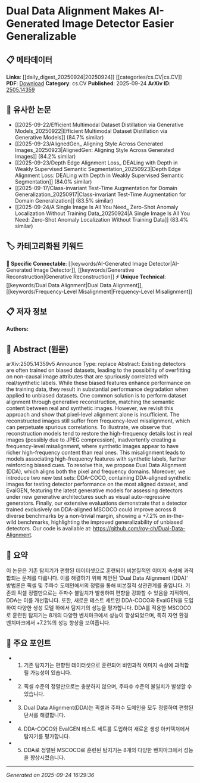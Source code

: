 <!-- KEYWORD_LINKING_METADATA:
{
  "processed_timestamp": "2025-09-24T16:29:36.071661",
  "vocabulary_version": "1.0",
  "selected_keywords": [
    "Dual Data Alignment",
    "AI-Generated Image Detector",
    "Frequency-Level Misalignment",
    "Generative Reconstruction"
  ],
  "rejected_keywords": [],
  "similarity_scores": {
    "Dual Data Alignment": 0.78,
    "AI-Generated Image Detector": 0.75,
    "Frequency-Level Misalignment": 0.7,
    "Generative Reconstruction": 0.72
  },
  "extraction_method": "AI_prompt_based",
  "budget_applied": true,
  "candidates_json": {
    "candidates": [
      {
        "surface": "Dual Data Alignment",
        "canonical": "Dual Data Alignment",
        "aliases": [
          "DDA"
        ],
        "category": "unique_technical",
        "rationale": "Introduces a novel method for aligning both pixel and frequency domains, crucial for improving detector generalizability.",
        "novelty_score": 0.75,
        "connectivity_score": 0.65,
        "specificity_score": 0.85,
        "link_intent_score": 0.78
      },
      {
        "surface": "AI-Generated Image Detector",
        "canonical": "AI-Generated Image Detector",
        "aliases": [
          "synthetic image detector"
        ],
        "category": "specific_connectable",
        "rationale": "Central to the paper's focus on improving detector performance across diverse datasets.",
        "novelty_score": 0.58,
        "connectivity_score": 0.72,
        "specificity_score": 0.8,
        "link_intent_score": 0.75
      },
      {
        "surface": "Frequency-Level Misalignment",
        "canonical": "Frequency-Level Misalignment",
        "aliases": [
          "frequency misalignment"
        ],
        "category": "unique_technical",
        "rationale": "Highlights a specific challenge in image alignment that the proposed method addresses.",
        "novelty_score": 0.7,
        "connectivity_score": 0.6,
        "specificity_score": 0.82,
        "link_intent_score": 0.7
      },
      {
        "surface": "Generative Reconstruction",
        "canonical": "Generative Reconstruction",
        "aliases": [
          "image reconstruction"
        ],
        "category": "specific_connectable",
        "rationale": "A common technique revisited in the paper for aligning real and synthetic images.",
        "novelty_score": 0.55,
        "connectivity_score": 0.68,
        "specificity_score": 0.78,
        "link_intent_score": 0.72
      }
    ],
    "ban_list_suggestions": [
      "dataset alignment",
      "JPEG compression",
      "performance degradation"
    ]
  },
  "decisions": [
    {
      "candidate_surface": "Dual Data Alignment",
      "resolved_canonical": "Dual Data Alignment",
      "decision": "linked",
      "scores": {
        "novelty": 0.75,
        "connectivity": 0.65,
        "specificity": 0.85,
        "link_intent": 0.78
      }
    },
    {
      "candidate_surface": "AI-Generated Image Detector",
      "resolved_canonical": "AI-Generated Image Detector",
      "decision": "linked",
      "scores": {
        "novelty": 0.58,
        "connectivity": 0.72,
        "specificity": 0.8,
        "link_intent": 0.75
      }
    },
    {
      "candidate_surface": "Frequency-Level Misalignment",
      "resolved_canonical": "Frequency-Level Misalignment",
      "decision": "linked",
      "scores": {
        "novelty": 0.7,
        "connectivity": 0.6,
        "specificity": 0.82,
        "link_intent": 0.7
      }
    },
    {
      "candidate_surface": "Generative Reconstruction",
      "resolved_canonical": "Generative Reconstruction",
      "decision": "linked",
      "scores": {
        "novelty": 0.55,
        "connectivity": 0.68,
        "specificity": 0.78,
        "link_intent": 0.72
      }
    }
  ]
}
-->

# Dual Data Alignment Makes AI-Generated Image Detector Easier Generalizable

## 📋 메타데이터

**Links**: [[daily_digest_20250924|20250924]] [[categories/cs.CV|cs.CV]]
**PDF**: [Download](https://arxiv.org/pdf/2505.14359.pdf)
**Category**: cs.CV
**Published**: 2025-09-24
**ArXiv ID**: [2505.14359](https://arxiv.org/abs/2505.14359)

## 🔗 유사한 논문
- [[2025-09-22/Efficient Multimodal Dataset Distillation via Generative Models_20250922|Efficient Multimodal Dataset Distillation via Generative Models]] (84.7% similar)
- [[2025-09-23/AlignedGen_ Aligning Style Across Generated Images_20250923|AlignedGen: Aligning Style Across Generated Images]] (84.2% similar)
- [[2025-09-23/Depth Edge Alignment Loss_ DEALing with Depth in Weakly Supervised Semantic Segmentation_20250923|Depth Edge Alignment Loss: DEALing with Depth in Weakly Supervised Semantic Segmentation]] (84.0% similar)
- [[2025-09-17/Class-invariant Test-Time Augmentation for Domain Generalization_20250917|Class-invariant Test-Time Augmentation for Domain Generalization]] (83.5% similar)
- [[2025-09-24/A Single Image Is All You Need_ Zero-Shot Anomaly Localization Without Training Data_20250924|A Single Image Is All You Need: Zero-Shot Anomaly Localization Without Training Data]] (83.4% similar)

## 🏷️ 카테고리화된 키워드
**🔗 Specific Connectable**: [[keywords/AI-Generated Image Detector|AI-Generated Image Detector]], [[keywords/Generative Reconstruction|Generative Reconstruction]]
**⚡ Unique Technical**: [[keywords/Dual Data Alignment|Dual Data Alignment]], [[keywords/Frequency-Level Misalignment|Frequency-Level Misalignment]]

## 📋 저자 정보

**Authors:** 

## 📄 Abstract (원문)

arXiv:2505.14359v5 Announce Type: replace 
Abstract: Existing detectors are often trained on biased datasets, leading to the possibility of overfitting on non-causal image attributes that are spuriously correlated with real/synthetic labels. While these biased features enhance performance on the training data, they result in substantial performance degradation when applied to unbiased datasets. One common solution is to perform dataset alignment through generative reconstruction, matching the semantic content between real and synthetic images. However, we revisit this approach and show that pixel-level alignment alone is insufficient. The reconstructed images still suffer from frequency-level misalignment, which can perpetuate spurious correlations. To illustrate, we observe that reconstruction models tend to restore the high-frequency details lost in real images (possibly due to JPEG compression), inadvertently creating a frequency-level misalignment, where synthetic images appear to have richer high-frequency content than real ones. This misalignment leads to models associating high-frequency features with synthetic labels, further reinforcing biased cues. To resolve this, we propose Dual Data Alignment (DDA), which aligns both the pixel and frequency domains. Moreover, we introduce two new test sets: DDA-COCO, containing DDA-aligned synthetic images for testing detector performance on the most aligned dataset, and EvalGEN, featuring the latest generative models for assessing detectors under new generative architectures such as visual auto-regressive generators. Finally, our extensive evaluations demonstrate that a detector trained exclusively on DDA-aligned MSCOCO could improve across 8 diverse benchmarks by a non-trivial margin, showing a +7.2% on in-the-wild benchmarks, highlighting the improved generalizability of unbiased detectors. Our code is available at: https://github.com/roy-ch/Dual-Data-Alignment.

## 📝 요약

이 논문은 기존 탐지기가 편향된 데이터셋으로 훈련되어 비본질적인 이미지 속성에 과적합되는 문제를 다룹니다. 이를 해결하기 위해 제안된 'Dual Data Alignment (DDA)' 방법론은 픽셀 및 주파수 도메인에서의 정렬을 통해 비본질적 상관관계를 줄입니다. 기존의 픽셀 정렬만으로는 주파수 불일치가 발생하여 편향을 강화할 수 있음을 지적하며, DDA는 이를 개선합니다. 또한, 새로운 테스트 세트인 DDA-COCO와 EvalGEN을 도입하여 다양한 생성 모델 하에서 탐지기의 성능을 평가합니다. DDA를 적용한 MSCOCO로 훈련된 탐지기는 8개의 다양한 벤치마크에서 성능이 향상되었으며, 특히 자연 환경 벤치마크에서 +7.2%의 성능 향상을 보여줍니다.

## 🎯 주요 포인트

- 1. 기존 탐지기는 편향된 데이터셋으로 훈련되어 비인과적 이미지 속성에 과적합될 가능성이 있습니다.
- 2. 픽셀 수준의 정렬만으로는 충분하지 않으며, 주파수 수준의 불일치가 발생할 수 있습니다.
- 3. Dual Data Alignment(DDA)는 픽셀과 주파수 도메인을 모두 정렬하여 편향된 단서를 해결합니다.
- 4. DDA-COCO와 EvalGEN 테스트 세트를 도입하여 새로운 생성 아키텍처에서 탐지기를 평가합니다.
- 5. DDA로 정렬된 MSCOCO로 훈련된 탐지기는 8개의 다양한 벤치마크에서 성능을 향상시켰습니다.


---

*Generated on 2025-09-24 16:29:36*